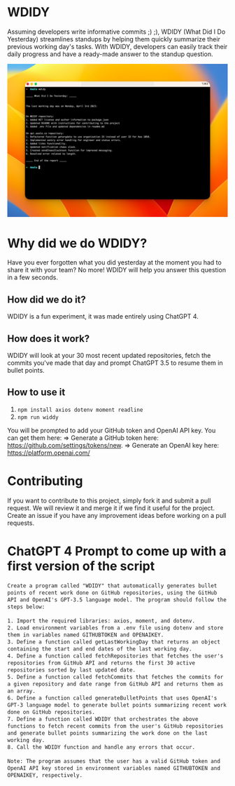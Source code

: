 # WDIDY
Assuming developers write informative commits ;) ;), WDIDY (What Did I Do Yesterday) streamlines standups by helping them quickly summarize their previous working day's tasks. With WDIDY, developers can easily track their daily progress and have a ready-made answer to the standup question.

![Wdidy screenshot](https://raw.githubusercontent.com/axolo-co/WDIDY/main/images/wdidyscreenshot.jpg)

# Why did we do WDIDY? 

Have you ever forgotten what you did yesterday at the moment you had to share it with your team? No more! WDIDY will help you answer this question in a few seconds.

## How did we do it?

WDIDY is a fun experiment, it was made entirely using ChatGPT 4.

## How does it work? 

WDIDY will look at your 30 most recent updated repositories, fetch the commits you've made that day and prompt ChatGPT 3.5 to resume them in bullet points.

## How to use it

1. ``npm install axios dotenv moment readline``
2. ``npm run widdy``

You will be prompted to add your GitHub token and OpenAI API key. You can get them here:
=> Generate a GitHub token here: https://github.com/settings/tokens/new.
=> Generate an OpenAI key here: https://platform.openai.com/

# Contributing

If you want to contribute to this project, simply fork it and submit a pull request. We will review it and merge it if we find it useful for the project. Create an issue if you have any improvement ideas before working on a pull requests.

# ChatGPT 4 Prompt to come up with a first version of the script
```
Create a program called "WDIDY" that automatically generates bullet points of recent work done on GitHub repositories, using the GitHub API and OpenAI's GPT-3.5 language model. The program should follow the steps below:

1. Import the required libraries: axios, moment, and dotenv.
2. Load environment variables from a .env file using dotenv and store them in variables named GITHUBTOKEN and OPENAIKEY.
3. Define a function called getLastWorkingDay that returns an object containing the start and end dates of the last working day.
4. Define a function called fetchRepositories that fetches the user's repositories from GitHub API and returns the first 30 active repositories sorted by last updated date.
5. Define a function called fetchCommits that fetches the commits for a given repository and date range from GitHub API and returns them as an array.
6. Define a function called generateBulletPoints that uses OpenAI's GPT-3 language model to generate bullet points summarizing recent work done on GitHub repositories.
7. Define a function called WDIDY that orchestrates the above functions to fetch recent commits from the user's GitHub repositories and generate bullet points summarizing the work done on the last working day.
8. Call the WDIDY function and handle any errors that occur.

Note: The program assumes that the user has a valid GitHub token and OpenAI API key stored in environment variables named GITHUBTOKEN and OPENAIKEY, respectively.

```